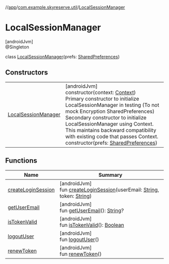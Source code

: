 //[app](../../../index.md)/[com.example.skyreserve.util](../index.md)/[LocalSessionManager](index.md)

# LocalSessionManager

[androidJvm]\
@Singleton

class [LocalSessionManager](index.md)(prefs: [SharedPreferences](https://developer.android.com/reference/kotlin/android/content/SharedPreferences.html))

## Constructors

| | |
|---|---|
| [LocalSessionManager](-local-session-manager.md) | [androidJvm]<br>constructor(context: [Context](https://developer.android.com/reference/kotlin/android/content/Context.html))<br>Primary constructor to initialize LocalSessionManager in testing (To not mock Encryption SharedPreferences) Secondary constructor to initialize LocalSessionManager using Context. This maintains backward compatibility with existing code that passes Context.<br>constructor(prefs: [SharedPreferences](https://developer.android.com/reference/kotlin/android/content/SharedPreferences.html)) |

## Functions

| Name | Summary |
|---|---|
| [createLoginSession](create-login-session.md) | [androidJvm]<br>fun [createLoginSession](create-login-session.md)(userEmail: [String](https://kotlinlang.org/api/latest/jvm/stdlib/kotlin/-string/index.html), token: [String](https://kotlinlang.org/api/latest/jvm/stdlib/kotlin/-string/index.html)) |
| [getUserEmail](get-user-email.md) | [androidJvm]<br>fun [getUserEmail](get-user-email.md)(): [String](https://kotlinlang.org/api/latest/jvm/stdlib/kotlin/-string/index.html)? |
| [isTokenValid](is-token-valid.md) | [androidJvm]<br>fun [isTokenValid](is-token-valid.md)(): [Boolean](https://kotlinlang.org/api/latest/jvm/stdlib/kotlin/-boolean/index.html) |
| [logoutUser](logout-user.md) | [androidJvm]<br>fun [logoutUser](logout-user.md)() |
| [renewToken](renew-token.md) | [androidJvm]<br>fun [renewToken](renew-token.md)() |
